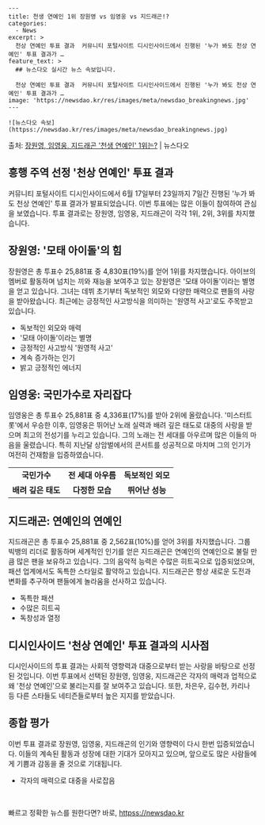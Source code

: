     ---
    title: 천생 연예인 1위 장원영 vs 임영웅 vs 지드래곤!?
    categories:
      - News
    excerpt: >
      천상 연예인 투표 결과  커뮤니티 포털사이트 디시인사이드에서 진행된 '누가 봐도 천상 연예인' 투표 결과가 …
    feature_text: >
      ## 뉴스다오 실시간 뉴스 속보입니다.
    
      천상 연예인 투표 결과  커뮤니티 포털사이트 디시인사이드에서 진행된 '누가 봐도 천상 연예인' 투표 결과가 …
    image: 'https://newsdao.kr/res/images/meta/newsdao_breakingnews.jpg'
    ---
    
    ![뉴스다오 속보](httpss://newsdao.kr/res/images/meta/newsdao_breakingnews.jpg)

<p>출처: <a href="httpss://newsdao.kr/4398" rel="dofollow">장원영, 임영웅, 지드래곤 '천생 연예인' 1위는?</a> | 뉴스다오</p>

<h2 data-ke-size="size26">흥행 주역 선정 '천상 연예인' 투표 결과</h2>
<p data-ke-size="size16">커뮤니티 포털사이트 디시인사이드에서 6월 17일부터 23일까지 7일간 진행된 '누가 봐도 천상 연예인' 투표 결과가 발표되었습니다. 이번 투표에는 많은 이들이 참여하여 관심을 보였습니다. 투표 결과로는 장원영, 임영웅, 지드래곤이 각각 1위, 2위, 3위를 차지했습니다.</p>

<h2 data-ke-size="size24">장원영: '모태 아이돌'의 힘</h2>
<p data-ke-size="size16">장원영은 총 투표수 25,881표 중 4,830표(19%)를 얻어 1위를 차지했습니다. 아이브의 멤버로 활동하며 넘치는 끼와 재능을 보여주고 있는 장원영은 '모태 아이돌'이라는 별명을 얻고 있습니다. 그녀는 데뷔 초기부터 독보적인 외모와 다양한 매력으로 팬들의 사랑을 받아왔습니다. 최근에는 긍정적인 사고방식을 의미하는 '원영적 사고'로도 주목받고 있습니다.</p>
<ul>
  <li>독보적인 외모와 매력</li>
  <li>'모태 아이돌'이라는 별명</li>
  <li>긍정적인 사고방식 '원영적 사고'</li>
  <li>계속 증가하는 인기</li>
  <li>밝고 긍정적인 에너지</li>
</ul>

<h2 data-ke-size="size24">임영웅: 국민가수로 자리잡다</h2>
<p data-ke-size="size16">임영웅은 총 투표수 25,881표 중 4,336표(17%)를 받아 2위에 올랐습니다. '미스터트롯'에서 우승한 이후, 임영웅은 뛰어난 노래 실력과 배려 깊은 태도로 대중의 사랑을 받으며 최고의 전성기를 누리고 있습니다. 그의 노래는 전 세대를 아우르며 많은 이들의 마음을 울렸습니다. 특히 지난달 상암벌에서의 콘서트를 성공적으로 마치며 그의 인기가 여전히 건재함을 입증하였습니다.</p>
<table>
  <tr>
    <td style="text-align: center; height: 17px;"><b>국민가수</b></td>
    <td style="text-align: center; height: 17px;"><b>전 세대 아우름</b></td>
    <td style="text-align: center; height: 17px;"><b>독보적인 외모</b></td>
  </tr>
  <tr>
    <td style="text-align: center; height: 17px;"><b>배려 깊은 태도</b></td>
    <td style="text-align: center; height: 17px;"><b>다정한 모습</b></td>
    <td style="text-align: center; height: 17px;"><b>뛰어난 성능</b></td>
  </tr>
</table>

<h2 data-ke-size="size24">지드래곤: 연예인의 연예인</h2>
<p data-ke-size="size16">지드래곤은 총 투표수 25,881표 중 2,562표(10%)를 얻어 3위를 차지했습니다. 그룹 빅뱅의 리더로 활동하며 세계적인 인기를 얻은 지드래곤은 연예인의 연예인으로 불릴 만큼 많은 팬을 보유하고 있습니다. 그의 음악적 능력은 수많은 히트곡으로 입증되었으며, 패션 업계에서도 독특한 스타일로 활약하고 있습니다. 지드래곤은 항상 새로운 도전과 변화를 추구하며 팬들에게 놀라움을 선사하고 있습니다.</p>
<ul>
  <li>독특한 패션</li>
  <li>수많은 히트곡</li>
  <li>독창성과 열정</li>
</ul>

<h2 data-ke-size="size24">디시인사이드 '천상 연예인' 투표 결과의 시사점</h2>
<p data-ke-size="size16">디시인사이드의 투표 결과는 사회적 영향력과 대중으로부터 받는 사랑을 바탕으로 선정된 것입니다. 이번 투표에서 선택된 장원영, 임영웅, 지드래곤은 각자의 매력과 업적으로 왜 '천상 연예인'으로 불리는지를 잘 보여주고 있습니다. 또한, 차은우, 김수현, 카리나 등 다른 스타들도 네티즌들로부터 높은 지지를 받았습니다.</p>

<h2 data-ke-size="size24">종합 평가</h2>
<p data-ke-size="size16">이번 투표 결과로 장원영, 임영웅, 지드래곤의 인기와 영향력이 다시 한번 입증되었습니다. 이들의 계속된 활동과 성장에 대한 기대가 모아지고 있으며, 앞으로도 많은 사람들에게 기쁨과 감동을 줄 것으로 기대됩니다.</p>
<ul>
  <li>각자의 매력으로 대중을 사로잡음</li>
</ul>

<p data-ke-size="size16">&#8203;</p> 

빠르고 정확한 뉴스를 원한다면? 바로, <a href="httpss://newsdao.kr" rel="dofollow">httpss://newsdao.kr</a>


    